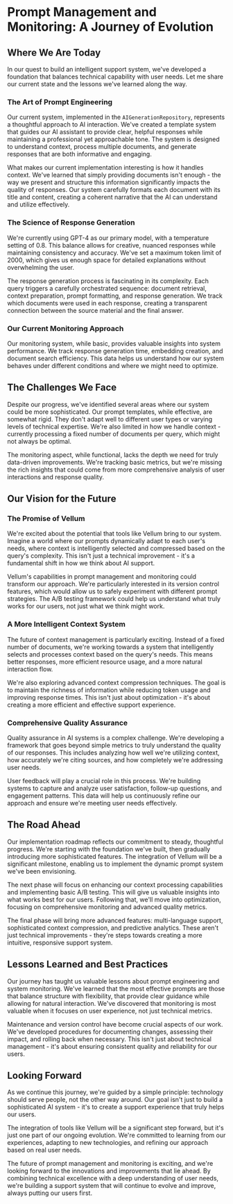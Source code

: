 # Prompt Management and Monitoring: A Journey of Evolution

## Where We Are Today

In our quest to build an intelligent support system, we've developed a foundation that balances technical capability with user needs. Let me share our current state and the lessons we've learned along the way.

### The Art of Prompt Engineering

Our current system, implemented in the `AIGenerationRepository`, represents a thoughtful approach to AI interaction. We've created a template system that guides our AI assistant to provide clear, helpful responses while maintaining a professional yet approachable tone. The system is designed to understand context, process multiple documents, and generate responses that are both informative and engaging.

What makes our current implementation interesting is how it handles context. We've learned that simply providing documents isn't enough - the way we present and structure this information significantly impacts the quality of responses. Our system carefully formats each document with its title and content, creating a coherent narrative that the AI can understand and utilize effectively.

### The Science of Response Generation

We're currently using GPT-4 as our primary model, with a temperature setting of 0.8. This balance allows for creative, nuanced responses while maintaining consistency and accuracy. We've set a maximum token limit of 2000, which gives us enough space for detailed explanations without overwhelming the user.

The response generation process is fascinating in its complexity. Each query triggers a carefully orchestrated sequence: document retrieval, context preparation, prompt formatting, and response generation. We track which documents were used in each response, creating a transparent connection between the source material and the final answer.

### Our Current Monitoring Approach

Our monitoring system, while basic, provides valuable insights into system performance. We track response generation time, embedding creation, and document search efficiency. This data helps us understand how our system behaves under different conditions and where we might need to optimize.

## The Challenges We Face

Despite our progress, we've identified several areas where our system could be more sophisticated. Our prompt templates, while effective, are somewhat rigid. They don't adapt well to different user types or varying levels of technical expertise. We're also limited in how we handle context - currently processing a fixed number of documents per query, which might not always be optimal.

The monitoring aspect, while functional, lacks the depth we need for truly data-driven improvements. We're tracking basic metrics, but we're missing the rich insights that could come from more comprehensive analysis of user interactions and response quality.

## Our Vision for the Future

### The Promise of Vellum

We're excited about the potential that tools like Vellum bring to our system. Imagine a world where our prompts dynamically adapt to each user's needs, where context is intelligently selected and compressed based on the query's complexity. This isn't just a technical improvement - it's a fundamental shift in how we think about AI support.

Vellum's capabilities in prompt management and monitoring could transform our approach. We're particularly interested in its version control features, which would allow us to safely experiment with different prompt strategies. The A/B testing framework could help us understand what truly works for our users, not just what we think might work.

### A More Intelligent Context System

The future of context management is particularly exciting. Instead of a fixed number of documents, we're working towards a system that intelligently selects and processes context based on the query's needs. This means better responses, more efficient resource usage, and a more natural interaction flow.

We're also exploring advanced context compression techniques. The goal is to maintain the richness of information while reducing token usage and improving response times. This isn't just about optimization - it's about creating a more efficient and effective support experience.

### Comprehensive Quality Assurance

Quality assurance in AI systems is a complex challenge. We're developing a framework that goes beyond simple metrics to truly understand the quality of our responses. This includes analyzing how well we're utilizing context, how accurately we're citing sources, and how completely we're addressing user needs.

User feedback will play a crucial role in this process. We're building systems to capture and analyze user satisfaction, follow-up questions, and engagement patterns. This data will help us continuously refine our approach and ensure we're meeting user needs effectively.

## The Road Ahead

Our implementation roadmap reflects our commitment to steady, thoughtful progress. We're starting with the foundation we've built, then gradually introducing more sophisticated features. The integration of Vellum will be a significant milestone, enabling us to implement the dynamic prompt system we've been envisioning.

The next phase will focus on enhancing our context processing capabilities and implementing basic A/B testing. This will give us valuable insights into what works best for our users. Following that, we'll move into optimization, focusing on comprehensive monitoring and advanced quality metrics.

The final phase will bring more advanced features: multi-language support, sophisticated context compression, and predictive analytics. These aren't just technical improvements - they're steps towards creating a more intuitive, responsive support system.

## Lessons Learned and Best Practices

Our journey has taught us valuable lessons about prompt engineering and system monitoring. We've learned that the most effective prompts are those that balance structure with flexibility, that provide clear guidance while allowing for natural interaction. We've discovered that monitoring is most valuable when it focuses on user experience, not just technical metrics.

Maintenance and version control have become crucial aspects of our work. We've developed procedures for documenting changes, assessing their impact, and rolling back when necessary. This isn't just about technical management - it's about ensuring consistent quality and reliability for our users.

## Looking Forward

As we continue this journey, we're guided by a simple principle: technology should serve people, not the other way around. Our goal isn't just to build a sophisticated AI system - it's to create a support experience that truly helps our users.

The integration of tools like Vellum will be a significant step forward, but it's just one part of our ongoing evolution. We're committed to learning from our experiences, adapting to new technologies, and refining our approach based on real user needs.

The future of prompt management and monitoring is exciting, and we're looking forward to the innovations and improvements that lie ahead. By combining technical excellence with a deep understanding of user needs, we're building a support system that will continue to evolve and improve, always putting our users first. 